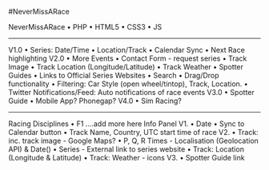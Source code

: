 #NeverMissARace

NeverMissARace
•	PHP
•	HTML5
•	CSS3
•	JS
________________________________________
V1.0
•	Series: Date/Time
•	Location/Track
•	Calendar Sync
•	Next Race highlighting
V2.0
•	More Events
•	Contact Form - request series
•	Track Image
•	Track Location (Longitude/Latitude)
•	Track Weather
•	Spotter Guides
•	Links to Official Series Websites
•	Search
•	Drag/Drop functionality
•	Filtering: Car Style (open wheel/tintop), Track, Location.
•	Twitter Notifications/Feed: Auto notifications of race events
V3.0
•	Spotter Guide
•	Mobile App? Phonegap?
V4.0
•	Sim Racing?
________________________________________
Racing Disciplines
•	F1 ….add more here
Info Panel V1.
•	Date
•	Sync to Calendar button
•	Track Name, Country, UTC start time of race
V2.
•	Track: inc. track image - Google Maps?
•	P, Q, R Times - Localisation (Geolocation API) & Date()
•	Series - External link to series website
•	Track: Location (Longitude & Latitude)
•	Track: Weather - icons
V3.
•	Spotter Guide link
















